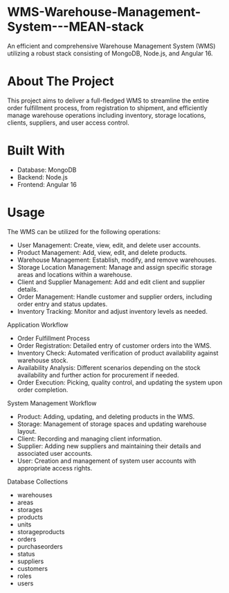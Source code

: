 # WMS-Warehouse-Management-System---MEAN-stack

An efficient and comprehensive Warehouse Management System (WMS) utilizing a robust stack consisting of MongoDB, Node.js, and Angular 16.

# About The Project
This project aims to deliver a full-fledged WMS to streamline the entire order fulfillment process, from registration to shipment, and efficiently manage warehouse operations including inventory, storage locations, clients, suppliers, and user access control.

# Built With
  - Database: MongoDB
  - Backend: Node.js
  - Frontend: Angular 16

# Usage
The WMS can be utilized for the following operations:

  - User Management: Create, view, edit, and delete user accounts.
  - Product Management: Add, view, edit, and delete products.
  - Warehouse Management: Establish, modify, and remove warehouses.
  - Storage Location Management: Manage and assign specific storage areas and locations within a warehouse.
  - Client and Supplier Management: Add and edit client and supplier details.
  - Order Management: Handle customer and supplier orders, including order entry and status updates.
  - Inventory Tracking: Monitor and adjust inventory levels as needed.

  Application Workflow
  - Order Fulfillment Process
  - Order Registration: Detailed entry of customer orders into the WMS.
  - Inventory Check: Automated verification of product availability against warehouse stock.
  - Availability Analysis: Different scenarios depending on the stock availability and further action for procurement if needed.
  - Order Execution: Picking, quality control, and updating the system upon order completion.

  System Management Workflow
  - Product: Adding, updating, and deleting products in the WMS.
  - Storage: Management of storage spaces and updating warehouse layout.
  - Client: Recording and managing client information.
  - Supplier: Adding new suppliers and maintaining their details and associated user accounts.
  - User: Creation and management of system user accounts with appropriate access rights.

  Database Collections
  - warehouses
  - areas
  - storages
  - products
  - units
  - storageproducts
  - orders
  - purchaseorders
  - status
  - suppliers
  - customers
  - roles
  - users
